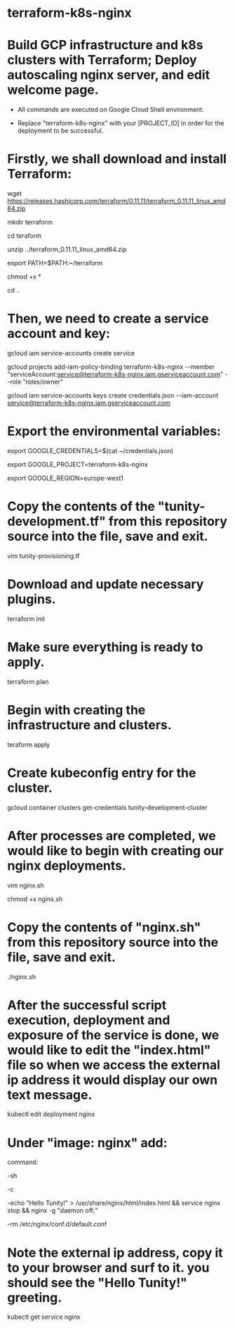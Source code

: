 # terraform-k8s-nginx
# Build GCP infrastructure and k8s clusters with Terraform; Deploy autoscaling nginx server, and edit welcome page. 

* All commands are executed on Google Cloud Shell environment.

* Replace "terraform-k8s-nginx" with your [PROJECT_ID] in order for the deployment to be successful.

# Firstly, we shall download and install Terraform:

wget https://releases.hashicorp.com/terraform/0.11.11/terraform_0.11.11_linux_amd64.zip

mkdir terraform

cd teraform

unzip ../terraform_0.11.11_linux_amd64.zip

export PATH=$PATH:~/terraform

chmod +x *

cd ..

# Then, we need to create a service account and key:

gcloud iam service-accounts create service

gcloud projects add-iam-policy-binding terraform-k8s-nginx --member "serviceAccount:service@terraform-k8s-nginx.iam.gserviceaccount.com" --role "roles/owner"

gcloud iam service-accounts keys create credentials.json --iam-account service@terraform-k8s-nginx.iam.gserviceaccount.com

# Export the environmental variables:

export GOOGLE_CREDENTIALS=$(cat ~/credentials.json)

export GOOGLE_PROJECT=terraform-k8s-nginx

export GOOGLE_REGION=europe-west1

# Copy the contents of the "tunity-development.tf" from this repository source into the file, save and exit.

vim tunity-provisioning.tf

# Download and update necessary plugins.
terraform init

# Make sure everything is ready to apply.
terraform plan

# Begin with creating the infrastructure and clusters.
teraform apply

# Create kubeconfig entry for the cluster.

gcloud container clusters get-credentials tunity-development-cluster

# After processes are completed, we would like to begin with creating our nginx deployments.

vim nginx.sh 

chmod +x nginx.sh

# Copy the contents of "nginx.sh" from this repository source into the file, save and exit.

./nginx.sh

# After the successful script execution, deployment and exposure of the service is done, we would like to edit the "index.html" file so when we access the external ip address it would display our own text message.

kubectl edit deployment nginx

# Under "image: nginx" add:

command:

 -sh
 
 -c
 
 -echo "Hello Tunity!" > /usr/share/nginx/html/index.html && service nginx stop && nginx -g "daemon off;"
 
 -rm /etc/nginx/conf.d/default.conf

# Note the external ip address, copy it to your browser and surf to it. you should see the "Hello Tunity!" greeting.

kubectl get service nginx
